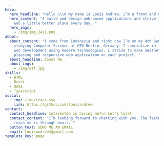 ```yaml
---
hero:
  hero_headline: "Hello 👋\\n My name is Louis Andrew. I’m a front end developer "
  hero_content: "I build and design web-based applications and strive to make the
    web a little better place every day. "
  hero_imgs:
    - /img/img_2411.png
about:
  about_content: "I come from Indonesia and right now I’m on my 4th Semester
    studying Computer Science at HTW Berlin, Germany. I specialize in front-end
    web development using modern technologies. I strive to make aesthetically
    pleasing and responsive web application on each project. "
  about_headline: About Me
  about_imgs:
    - /img/wtf.jpg
skills:
  - HTML
  - React
  - SASS
  - Typescript
social:
  - img: /img/react.svg
    link: https://github.com/louisandrew
contact:
  contact_headline: Interested in hiring me?\n Let's talk!
  contact_content: "I’m looking forward to chatting with you. The fastest way to
    reach me is through email. "
  button_text: SEND ME AN EMAIL
  email: louisandrew3@gmail.com
template_key: page
---
```

